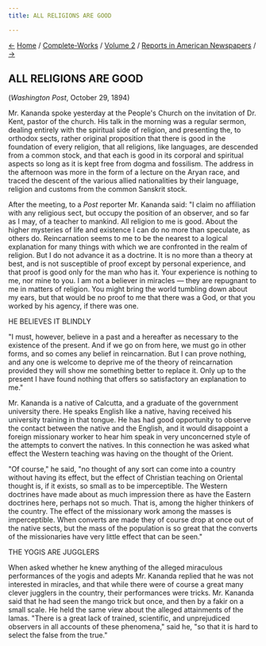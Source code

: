 ```yaml
---
title: ALL RELIGIONS ARE GOOD

---
```

<div>

[←](the_religion_of_buddha.htm) [Home](../../../index.htm) /
[Complete-Works](../../complete_works.htm) / [Volume
2](../volume_2_contents.htm) / [Reports in American
Newspapers](reports_in_american_newspapers_contents.htm)
/ [→](the_hindu_way_of_life.htm)

  

## ALL RELIGIONS ARE GOOD

(*Washington Post*, October 29, 1894)

Mr. Kananda spoke yesterday at the People's Church on the invitation of
Dr. Kent, pastor of the church. His talk in the morning was a regular
sermon, dealing entirely with the spiritual side of religion, and
presenting the, to orthodox sects, rather original proposition that
there is good in the foundation of every religion, that all religions,
like languages, are descended from a common stock, and that each is good
in its corporal and spiritual aspects so long as it is kept free from
dogma and fossilism. The address in the afternoon was more in the form
of a lecture on the Aryan race, and traced the descent of the various
allied nationalities by their language, religion and customs from the
common Sanskrit stock.

After the meeting, to a *Post* reporter Mr. Kananda said: "I claim no
affiliation with any religious sect, but occupy the position of an
observer, and so far as I may, of a teacher to mankind. All religion to
me is good. About the higher mysteries of life and existence I can do no
more than speculate, as others do. Reincarnation seems to me to be the
nearest to a logical explanation for many things with which we are
confronted in the realm of religion. But I do not advance it as a
doctrine. It is no more than a theory at best, and is not susceptible of
proof except by personal experience, and that proof is good only for the
man who has it. Your experience is nothing to me, nor mine to you. I am
not a believer in miracles — they are repugnant to me in matters of
religion. You might bring the world tumbling down about my ears, but
that would be no proof to me that there was a God, or that you worked by
his agency, if there was one.

HE BELIEVES IT BLINDLY

"I must, however, believe in a past and a hereafter as necessary to the
existence of the present. And if we go on from here, we must go in other
forms, and so comes any belief in reincarnation. But I can prove
nothing, and any one is welcome to deprive me of the theory of
reincarnation provided they will show me something better to replace it.
Only up to the present I have found nothing that offers so satisfactory
an explanation to me."

Mr. Kananda is a native of Calcutta, and a graduate of the government
university there. He speaks English like a native, having received his
university training in that tongue. He has had good opportunity to
observe the contact between the native and the English, and it would
disappoint a foreign missionary worker to hear him speak in very
unconcerned style of the attempts to convert the natives. In this
connection he was asked what effect the Western teaching was having on
the thought of the Orient.

"Of course," he said, "no thought of any sort can come into a country
without having its effect, but the effect of Christian teaching on
Oriental thought is, if it exists, so small as to be imperceptible. The
Western doctrines have made about as much impression there as have the
Eastern doctrines here, perhaps not so much. That is, among the higher
thinkers of the country. The effect of the missionary work among the
masses is imperceptible. When converts are made they of course drop at
once out of the native sects, but the mass of the population is so great
that the converts of the missionaries have very little effect that can
be seen."

THE YOGIS ARE JUGGLERS

When asked whether he knew anything of the alleged miraculous
performances of the yogis and adepts Mr. Kananda replied that he was not
interested in miracles, and that while there were of course a great many
clever jugglers in the country, their performances were tricks. Mr.
Kananda said that he had seen the mango trick but once, and then by a
fakir on a small scale. He held the same view about the alleged
attainments of the lamas. "There is a great lack of trained, scientific,
and unprejudiced observers in all accounts of these phenomena," said he,
"so that it is hard to select the false from the true."

</div>
